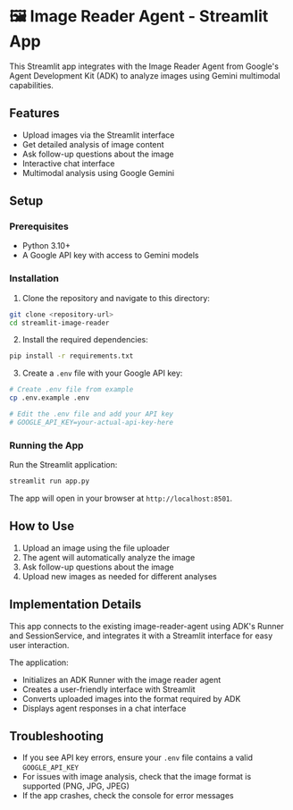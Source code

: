 # 🖼️ Image Reader Agent - Streamlit App

This Streamlit app integrates with the Image Reader Agent from Google's Agent Development Kit (ADK) to analyze images using Gemini multimodal capabilities.

## Features

- Upload images via the Streamlit interface
- Get detailed analysis of image content
- Ask follow-up questions about the image
- Interactive chat interface
- Multimodal analysis using Google Gemini

## Setup

### Prerequisites

- Python 3.10+
- A Google API key with access to Gemini models

### Installation

1. Clone the repository and navigate to this directory:

```bash
git clone <repository-url>
cd streamlit-image-reader
```

2. Install the required dependencies:

```bash
pip install -r requirements.txt
```

3. Create a `.env` file with your Google API key:

```bash
# Create .env file from example
cp .env.example .env

# Edit the .env file and add your API key
# GOOGLE_API_KEY=your-actual-api-key-here
```

### Running the App

Run the Streamlit application:

```bash
streamlit run app.py
```

The app will open in your browser at `http://localhost:8501`.

## How to Use

1. Upload an image using the file uploader
2. The agent will automatically analyze the image
3. Ask follow-up questions about the image
4. Upload new images as needed for different analyses

## Implementation Details

This app connects to the existing image-reader-agent using ADK's Runner and SessionService, and integrates it with a Streamlit interface for easy user interaction.

The application:
- Initializes an ADK Runner with the image reader agent
- Creates a user-friendly interface with Streamlit
- Converts uploaded images into the format required by ADK
- Displays agent responses in a chat interface

## Troubleshooting

- If you see API key errors, ensure your `.env` file contains a valid `GOOGLE_API_KEY`
- For issues with image analysis, check that the image format is supported (PNG, JPG, JPEG)
- If the app crashes, check the console for error messages 